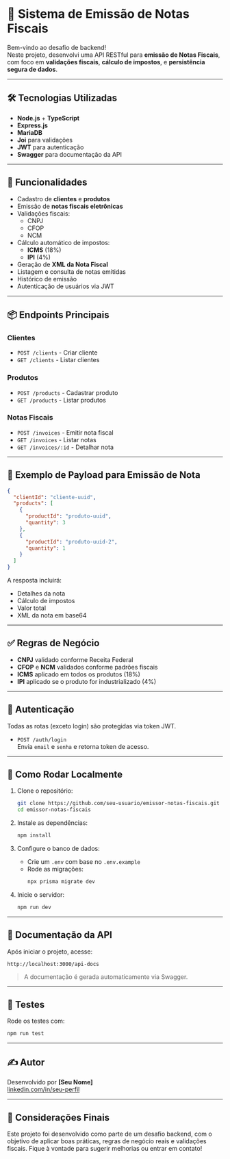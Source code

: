 # 📄 Sistema de Emissão de Notas Fiscais

Bem-vindo ao desafio de backend!  
Neste projeto, desenvolvi uma API RESTful para **emissão de Notas Fiscais**, com foco em **validações fiscais**, **cálculo de impostos**, e **persistência segura de dados**.

---

## 🛠️ Tecnologias Utilizadas

- **Node.js** + **TypeScript**
- **Express.js**
- **MariaDB**
- **Joi** para validações
- **JWT** para autenticação
- **Swagger** para documentação da API

---

## 🎯 Funcionalidades

- Cadastro de **clientes** e **produtos**
- Emissão de **notas fiscais eletrônicas**
- Validações fiscais:
  - CNPJ
  - CFOP
  - NCM
- Cálculo automático de impostos:
  - **ICMS** (18%)
  - **IPI** (4%)
- Geração de **XML da Nota Fiscal**
- Listagem e consulta de notas emitidas
- Histórico de emissão
- Autenticação de usuários via JWT

---

## 📦 Endpoints Principais

### Clientes
- `POST /clients` - Criar cliente
- `GET /clients` - Listar clientes

### Produtos
- `POST /products` - Cadastrar produto
- `GET /products` - Listar produtos

### Notas Fiscais
- `POST /invoices` - Emitir nota fiscal
- `GET /invoices` - Listar notas
- `GET /invoices/:id` - Detalhar nota

---

## 📄 Exemplo de Payload para Emissão de Nota

```json
{
  "clientId": "cliente-uuid",
  "products": [
    {
      "productId": "produto-uuid",
      "quantity": 3
    },
    {
      "productId": "produto-uuid-2",
      "quantity": 1
    }
  ]
}
```

A resposta incluirá:
- Detalhes da nota
- Cálculo de impostos
- Valor total
- XML da nota em base64

---

## ✅ Regras de Negócio

- **CNPJ** validado conforme Receita Federal
- **CFOP** e **NCM** validados conforme padrões fiscais
- **ICMS** aplicado em todos os produtos (18%)
- **IPI** aplicado se o produto for industrializado (4%)

---

## 🔐 Autenticação

Todas as rotas (exceto login) são protegidas via token JWT.

- `POST /auth/login`  
  Envia `email` e `senha` e retorna token de acesso.

---

## 🚀 Como Rodar Localmente

1. Clone o repositório:
   ```bash
   git clone https://github.com/seu-usuario/emissor-notas-fiscais.git
   cd emissor-notas-fiscais
   ```

2. Instale as dependências:
   ```bash
   npm install
   ```

3. Configure o banco de dados:
   - Crie um `.env` com base no `.env.example`
   - Rode as migrações:
     ```bash
     npx prisma migrate dev
     ```

4. Inicie o servidor:
   ```bash
   npm run dev
   ```

---

## 📘 Documentação da API

Após iniciar o projeto, acesse:

```
http://localhost:3000/api-docs
```

> A documentação é gerada automaticamente via Swagger.

---

## 🧪 Testes

Rode os testes com:

```bash
npm run test
```

---

## ✍️ Autor

Desenvolvido por **[Seu Nome]**  
[linkedin.com/in/seu-perfil](https://linkedin.com/in/seu-perfil)

---

## 🏁 Considerações Finais

Este projeto foi desenvolvido como parte de um desafio backend, com o objetivo de aplicar boas práticas, regras de negócio reais e validações fiscais. Fique à vontade para sugerir melhorias ou entrar em contato!
